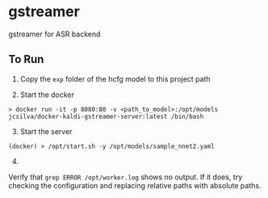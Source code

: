 # gstreamer
gstreamer for ASR backend


## To Run
1. Copy the `exp` folder of the hcfg model to this project path

2. Start the docker 
```
> docker run -it -p 8080:80 -v <path_to_model>:/opt/models jcsilva/docker-kaldi-gstreamer-server:latest /bin/bash
```
3. Start the server
```
(docker) > /opt/start.sh -y /opt/models/sample_nnet2.yaml
```
4.
Verify that `grep ERROR /opt/worker.log` shows no output. If it does, try checking the configuration and replacing relative paths with absolute paths.

